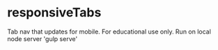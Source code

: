 # responsiveTabs
Tab nav that updates for mobile. For educational use only. Run on local node server 'gulp serve'
